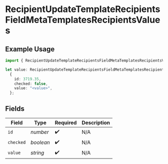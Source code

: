 # RecipientUpdateTemplateRecipientsFieldMetaTemplatesRecipientsValues

## Example Usage

```typescript
import { RecipientUpdateTemplateRecipientsFieldMetaTemplatesRecipientsValues } from "@documenso/sdk-typescript/models/operations";

let value: RecipientUpdateTemplateRecipientsFieldMetaTemplatesRecipientsValues =
  {
    id: 3719.35,
    checked: false,
    value: "<value>",
  };
```

## Fields

| Field              | Type               | Required           | Description        |
| ------------------ | ------------------ | ------------------ | ------------------ |
| `id`               | *number*           | :heavy_check_mark: | N/A                |
| `checked`          | *boolean*          | :heavy_check_mark: | N/A                |
| `value`            | *string*           | :heavy_check_mark: | N/A                |